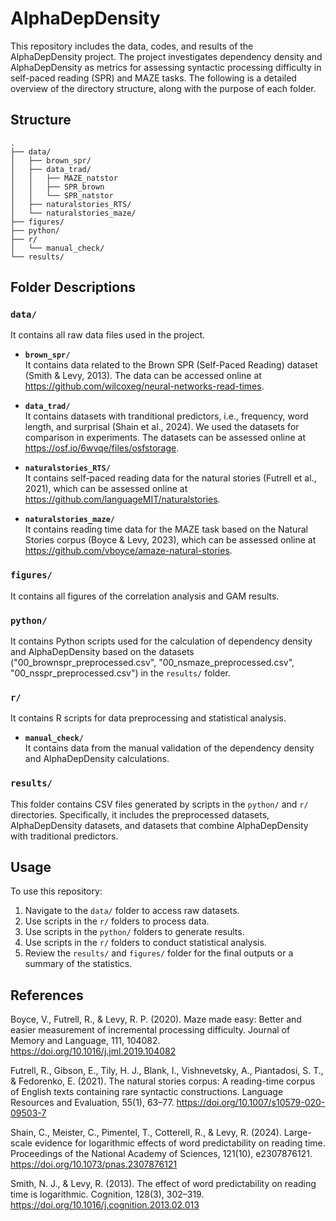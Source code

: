 # AlphaDepDensity

This repository includes the data, codes, and results of the AlphaDepDensity project. The project investigates dependency density and AlphaDepDensity as metrics for assessing syntactic processing difficulty in self-paced reading (SPR) and MAZE tasks. The following is a detailed overview of the directory structure, along with the purpose of each folder.


## Structure

```
.
├── data/
│   ├── brown_spr/
│   ├── data_trad/
│   │   ├── MAZE_natstor
│   │   ├── SPR_brown
│   │   └── SPR_natstor
│   ├── naturalstories_RTS/
│   └── naturalstories_maze/
├── figures/
├── python/
├── r/
│   └── manual_check/
└── results/
```

## Folder Descriptions

### `data/`
It contains all raw data files used in the project.

- **`brown_spr/`**  
  It contains data related to the Brown SPR (Self-Paced Reading) dataset (Smith & Levy, 2013). The data can be accessed online at https://github.com/wilcoxeg/neural-networks-read-times.

- **`data_trad/`**  
  It contains datasets with tranditional predictors, i.e., frequency, word length, and surprisal (Shain et al., 2024). We used the datasets for comparison in experiments. The datasets can be assessed online at https://osf.io/6wvqe/files/osfstorage.

- **`naturalstories_RTS/`**  
  It contains self-paced reading data for the natural stories (Futrell et al., 2021), which can be assessed online at https://github.com/languageMIT/naturalstories.

- **`naturalstories_maze/`**  
  It contains reading time data for the MAZE task based on the Natural Stories corpus (Boyce & Levy, 2023), which can be assessed online at https://github.com/vboyce/amaze-natural-stories.

### `figures/`
  It contains all figures of the correlation analysis and GAM results.

### `python/`
  It contains Python scripts used for the calculation of dependency density and AlphaDepDensity based on the datasets ("00_brownspr_preprocessed.csv", "00_nsmaze_preprocessed.csv", "00_nsspr_preprocessed.csv") in the `results/` folder.

### `r/`
  It contains R scripts for data preprocessing and statistical analysis. 
- **`manual_check/`**  
  It contains data from the manual validation of the dependency density and AlphaDepDensity calculations.

### `results/`
  This folder contains CSV files generated by scripts in the `python/` and `r/` directories. Specifically, it includes the preprocessed datasets, AlphaDepDensity datasets, and datasets that combine AlphaDepDensity with traditional predictors.

## Usage

To use this repository:
1. Navigate to the `data/` folder to access raw datasets.
2. Use scripts in the `r/` folders to process data.
3. Use scripts in the `python/` folders to generate results.
4. Use scripts in the `r/` folders to conduct statistical analysis.
5. Review the `results/` and `figures/` folder for the final outputs or a summary of the statistics.

## References
Boyce, V., Futrell, R., & Levy, R. P. (2020). Maze made easy: Better and easier measurement of incremental processing difficulty. Journal of Memory and Language, 111, 104082. https://doi.org/10.1016/j.jml.2019.104082

Futrell, R., Gibson, E., Tily, H. J., Blank, I., Vishnevetsky, A., Piantadosi, S. T., & Fedorenko, E. (2021). The natural stories corpus: A reading-time corpus of English texts containing rare syntactic constructions. Language Resources and Evaluation, 55(1), 63–77. https://doi.org/10.1007/s10579-020-09503-7

Shain, C., Meister, C., Pimentel, T., Cotterell, R., & Levy, R. (2024). Large-scale evidence for logarithmic effects of word predictability on reading time. Proceedings of the National Academy of Sciences, 121(10), e2307876121. https://doi.org/10.1073/pnas.2307876121

Smith, N. J., & Levy, R. (2013). The effect of word predictability on reading time is logarithmic. Cognition, 128(3), 302–319. https://doi.org/10.1016/j.cognition.2013.02.013

